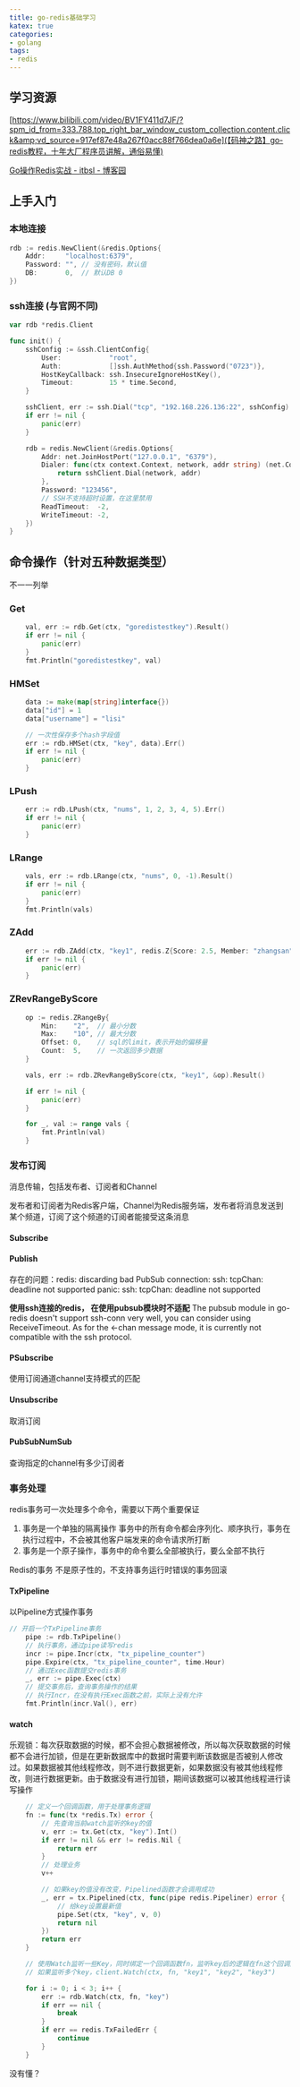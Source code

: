 ```yaml
---
title: go-redis基础学习
katex: true
categories: 
- golang
tags:
- redis
---
```

## 学习资源

[https://www.bilibili.com/video/BV1FY411d7JF/?spm_id_from=333.788.top_right_bar_window_custom_collection.content.click&amp;vd_source=917ef87e48a267f0acc88f766dea0a6e](【码神之路】go-redis教程，十年大厂程序员讲解，通俗易懂)

[Go操作Redis实战 - itbsl - 博客园](https://www.cnblogs.com/itbsl/p/14198111.html#exists%E6%A3%80%E6%B5%8B%E7%BC%93%E5%AD%98%E9%A1%B9%E6%98%AF%E5%90%A6%E5%AD%98%E5%9C%A8)

## 上手入门

### 本地连接

```go
rdb := redis.NewClient(&redis.Options{
	Addr:	  "localhost:6379",
	Password: "", // 没有密码，默认值
	DB:		  0,  // 默认DB 0
})
```

### ssh连接 (与官网不同)

```go
var rdb *redis.Client

func init() {
	sshConfig := &ssh.ClientConfig{
		User:            "root",
		Auth:            []ssh.AuthMethod{ssh.Password("0723")},
		HostKeyCallback: ssh.InsecureIgnoreHostKey(),
		Timeout:         15 * time.Second,
	}

	sshClient, err := ssh.Dial("tcp", "192.168.226.136:22", sshConfig)
	if err != nil {
		panic(err)
	}

	rdb = redis.NewClient(&redis.Options{
		Addr: net.JoinHostPort("127.0.0.1", "6379"),
		Dialer: func(ctx context.Context, network, addr string) (net.Conn, error) {
			return sshClient.Dial(network, addr)
		},
		Password: "123456",
		// SSH不支持超时设置，在这里禁用
		ReadTimeout:  -2,
		WriteTimeout: -2,
	})
}
```

## 命令操作（针对五种数据类型）

不一一列举

### Get

```go
	val, err := rdb.Get(ctx, "goredistestkey").Result()
	if err != nil {
		panic(err)
	}
	fmt.Println("goredistestkey", val)
```

### HMSet

```go
	data := make(map[string]interface{})
	data["id"] = 1
	data["username"] = "lisi"

	// 一次性保存多个hash字段值
	err := rdb.HMSet(ctx, "key", data).Err()
	if err != nil {
		panic(err)
	}
```

### LPush

```go
	err := rdb.LPush(ctx, "nums", 1, 2, 3, 4, 5).Err()
	if err != nil {
		panic(err)
	}
```

### LRange

```go
	vals, err := rdb.LRange(ctx, "nums", 0, -1).Result()
	if err != nil {
		panic(err)
	}
	fmt.Println(vals)
```

### ZAdd

```go
	err := rdb.ZAdd(ctx, "key1", redis.Z{Score: 2.5, Member: "zhangsan"}).Err()
	if err != nil {
		panic(err)
	}
```

### ZRevRangeByScore

```go
	op := redis.ZRangeBy{
		Min:    "2",  // 最小分数
		Max:    "10", // 最大分数
		Offset: 0,    // sql的limit，表示开始的偏移量
		Count:  5,    // 一次返回多少数据
	}

	vals, err := rdb.ZRevRangeByScore(ctx, "key1", &op).Result()

	if err != nil {
		panic(err)
	}

	for _, val := range vals {
		fmt.Println(val)
	}
```

### 发布订阅

消息传输，包括发布者、订阅者和Channel

发布者和订阅者为Redis客户端，Channel为Redis服务端，发布者将消息发送到某个频道，订阅了这个频道的订阅者能接受这条消息

#### Subscribe

#### Publish

存在的问题：redis: discarding bad PubSub connection: ssh: tcpChan: deadline not supported
panic: ssh: tcpChan: deadline not supported

**使用ssh连接的redis， 在使用pubsub模块时不适配**
The pubsub module in go-redis doesn't support ssh-conn very well, you can consider using ReceiveTimeout. As for the <-chan message mode, it is currently not compatible with the ssh protocol.

#### PSubscribe

使用订阅通道channel支持模式的匹配

#### Unsubscribe

取消订阅

#### PubSubNumSub

查询指定的channel有多少订阅者

### 事务处理

redis事务可一次处理多个命令，需要以下两个重要保证

1. 事务是一个单独的隔离操作
   事务中的所有命令都会序列化、顺序执行，事务在执行过程中，不会被其他客户端发来的命令请求所打断
2. 事务是一个原子操作，事务中的命令要么全部被执行，要么全部不执行

Redis的事务 不是原子性的，不支持事务运行时错误的事务回滚

#### TxPipeline

以Pipeline方式操作事务

```go
// 开启一个TxPipeline事务
	pipe := rdb.TxPipeline()
	// 执行事务，通过pipe读写redis
	incr := pipe.Incr(ctx, "tx_pipeline_counter")
	pipe.Expire(ctx, "tx_pipeline_counter", time.Hour)
	// 通过Exec函数提交redis事务
	_, err := pipe.Exec(ctx)
	// 提交事务后，查询事务操作的结果
	// 执行Incr，在没有执行Exec函数之前，实际上没有允许
	fmt.Println(incr.Val(), err)
```

#### watch

乐观锁：每次获取数据的时候，都不会担心数据被修改，所以每次获取数据的时候都不会进行加锁，但是在更新数据库中的数据时需要判断该数据是否被别人修改过。如果数据被其他线程修改，则不进行数据更新，如果数据没有被其他线程修改，则进行数据更新。由于数据没有进行加锁，期间该数据可以被其他线程进行读写操作

```go
	// 定义一个回调函数，用于处理事务逻辑
	fn := func(tx *redis.Tx) error {
		// 先查询当前watch监听的key的值
		v, err := tx.Get(ctx, "key").Int()
		if err != nil && err != redis.Nil {
			return err
		}
		// 处理业务
		v++

		// 如果key的值没有改变，Pipelined函数才会调用成功
		_, err = tx.Pipelined(ctx, func(pipe redis.Pipeliner) error {
			// 给key设置最新值
			pipe.Set(ctx, "key", v, 0)
			return nil
		})
		return err
	}

	// 使用Watch监听一些Key，同时绑定一个回调函数fn，监听key后的逻辑在fn这个回调函数里面
	// 如果监听多个key，client.Watch(ctx, fn, "key1", "key2", "key3")

	for i := 0; i < 3; i++ {
		err := rdb.Watch(ctx, fn, "key")
		if err == nil {
			break
		}
		if err == redis.TxFailedErr {
			continue
		}
	}
```

没有懂？
